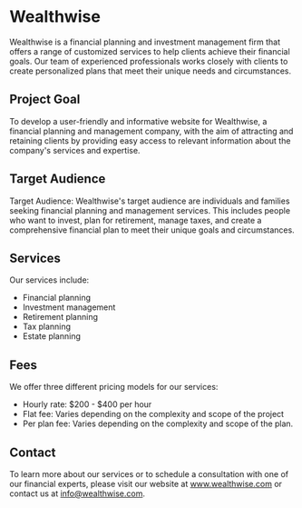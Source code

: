 # Wealthwise
Wealthwise is a financial planning and investment management firm that offers a range of customized services to help clients achieve their financial goals. Our team of experienced professionals works closely with clients to create personalized plans that meet their unique needs and circumstances.

## Project Goal
To develop a user-friendly and informative website for Wealthwise, a financial planning and management company, with the aim of attracting and retaining clients by providing easy access to relevant information about the company's services and expertise.

## Target Audience
Target Audience:
Wealthwise's target audience are individuals and families seeking financial planning and management services. This includes people who want to invest, plan for retirement, manage taxes, and create a comprehensive financial plan to meet their unique goals and circumstances.

## Services
Our services include:

- Financial planning
- Investment management
- Retirement planning
- Tax planning
- Estate planning

## Fees
We offer three different pricing models for our services:

- Hourly rate: $200 - $400 per hour
- Flat fee: Varies depending on the complexity and scope of the project
- Per plan fee: Varies depending on the complexity and scope of the plan.

## Contact
To learn more about our services or to schedule a consultation with one of our financial experts, please visit our website at www.wealthwise.com or contact us at info@wealthwise.com.
